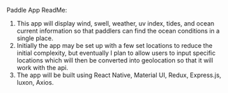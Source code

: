 Paddle App ReadMe:
			
  1) This app will display wind, swell, weather, uv index, tides, and ocean current information so that paddlers can find the ocean conditions in a single place.  
  2) Initially the app may be set up with a few set locations to reduce the initial complexity, but eventually I plan to allow users to input specific locations 
      which will then be converted into geolocation so that it will work with the api.
  3) The app will be built using React Native, Material UI, Redux, Express.js, luxon, Axios.
